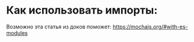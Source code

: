 # Как использовать импорты:
Возможно эта статья из доков поможет:
https://mochajs.org/#with-es-modules
